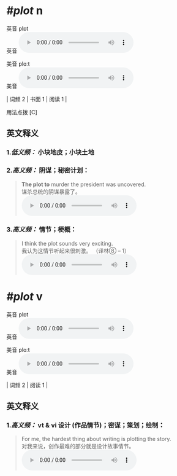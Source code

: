 # ***\#plot*** n
英音 plɒt  
英音
<audio src="./media/plot-B.aac" controls="controls"></audio>

美音 plɑːt  
美音
<audio src="./media/plot.aac" controls="controls"></audio>



| 词频 2 | 书面 1 | 阅读 1 |  

用法点拨  [C]

英文释义
---
### 1.*低义频：* **小块地皮；小块土地**  

### 2.*高义频：* **阴谋；秘密计划：**  

 > **The plot to** murder the president was uncovered.   
 > 谋杀总统的阴谋暴露了。    
<audio src="./media/plot-2.aac" controls="controls"></audio>

### 3.*高义频：* **情节；梗概：**  

 > I think the plot sounds very exciting.   
 > 我认为这情节听起来很刺激。  （译林⑧ – 1）  
<audio src="./media/plot-1.aac" controls="controls"></audio>


# ***\#plot*** v
英音 plɒt  
英音
<audio src="./media/plot-B.aac" controls="controls"></audio>

美音 plɑːt  
美音
<audio src="./media/plot.aac" controls="controls"></audio>



| 词频 2 | 阅读 1 |  

英文释义
---
### 1.*高义频：* **vt & vi 设计 (作品情节)；密谋；策划；绘制：**  

 > For me, the hardest thing about writing is plotting the story.   
 > 对我来说，创作最难的部分就是设计故事情节。    
<audio src="./media/plot-3.aac" controls="controls"></audio>


